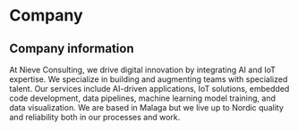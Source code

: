 # Company

## Company information

At Nieve Consulting, we drive digital innovation by integrating AI and IoT expertise. We specialize in building and augmenting teams with specialized talent. Our services include AI-driven applications, IoT solutions, embedded code development, data pipelines, machine learning model training, and data visualization. We are based in Malaga but we live up to Nordic quality and reliability both in our processes and work.
